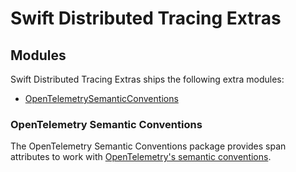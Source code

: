 # Swift Distributed Tracing Extras

## Modules

Swift Distributed Tracing Extras ships the following extra modules:

- [OpenTelemetrySemanticConventions](Sources/OpenTelemetrySemanticConventions)

### OpenTelemetry Semantic Conventions

The OpenTelemetry Semantic Conventions package provides span attributes to work with [OpenTelemetry's
semantic conventions](https://github.com/open-telemetry/opentelemetry-specification/tree/main/specification/trace/semantic_conventions).
